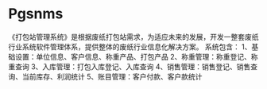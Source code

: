 # Pgsnms
 《打包站管理系统》是根据废纸打包站需求，为适应未来的发展，开发一整套废纸行业系统软件管理体系，提供整体的废纸行业信息化解决方案。 系统包含： 1、基础设置：单位信息、客户信息、称重产品、打包产品 2、称重管理：称重登记、称重查询 3、入库管理：打包入库登记、入库查询 4、销售管理：销售登记、销售查询、当前库存、利润统计 5、账目管理：客户付款、客户款统计
